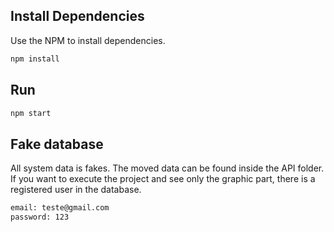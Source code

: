 ## Install Dependencies

Use the NPM to install dependencies.

```bash
npm install
```

## Run

```bash
npm start
```

## Fake database

All system data is fakes. The moved data can be found inside the API folder. If you want to execute the project and see only the graphic part, there is a registered user in the database.

```bash
email: teste@gmail.com
password: 123
```
